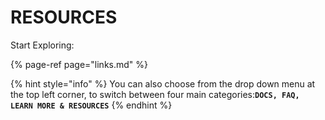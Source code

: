 # RESOURCES

Start Exploring:

{% page-ref page="links.md" %}

{% hint style="info" %}
You can also choose from the drop down menu at the top left corner, to switch between four main categories:**`DOCS, FAQ, LEARN MORE & RESOURCES`**
{% endhint %}

